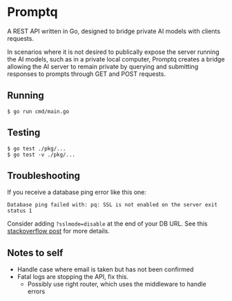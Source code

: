 # Promptq

A REST API written in Go, designed to bridge private AI models with clients requests.

In scenarios where it is not desired to publically expose the server running the AI models, such as in a private local computer, Promptq creates a bridge allowing the AI server to remain private by querying and submitting responses to prompts through GET and POST requests.

## Running
```
$ go run cmd/main.go
```

## Testing
```
$ go test ./pkg/...
$ go test -v ./pkg/...
```

## Troubleshooting

If you receive a database ping error like this one:
```
Database ping failed with: pq: SSL is not enabled on the server exit status 1
```

Consider adding `?sslmode=disable` at the end of your DB URL.
See this [stackoverflow post](https://stackoverflow.com/questions/21959148/ssl-is-not-enabled-on-the-server) for more details.

## Notes to self
* Handle case where email is taken but has not been confirmed
* Fatal logs are stopping the API, fix this.
    * Possibly use right router, which uses the middleware to handle errors